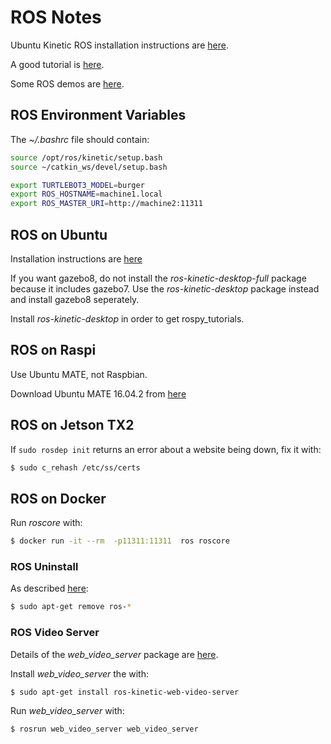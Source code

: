 # ROS Notes 

Ubuntu Kinetic ROS installation instructions are [here](http://wiki.ros.org/kinetic/Installation/Ubuntu).

A good tutorial is [here](http://wiki.ros.org/ROS/Tutorials).

Some ROS demos are [here](https://github.com/athenian-robotics/ros-demos).

## ROS Environment Variables

The *~/.bashrc* file should contain:

```bash
source /opt/ros/kinetic/setup.bash
source ~/catkin_ws/devel/setup.bash

export TURTLEBOT3_MODEL=burger
export ROS_HOSTNAME=machine1.local
export ROS_MASTER_URI=http://machine2:11311
```

## ROS on Ubuntu

Installation instructions are [here](http://wiki.ros.org/kinetic/Installation/Ubuntu)

If you want gazebo8, do not install the *ros-kinetic-desktop-full* package because it includes gazebo7.
Use the *ros-kinetic-desktop* package instead and install gazebo8 seperately.

Install *ros-kinetic-desktop* in order to get rospy_tutorials.

## ROS on Raspi

Use Ubuntu MATE, not Raspbian.

Download Ubuntu MATE 16.04.2 from [here](https://ubuntu-mate.org/download/)

## ROS on Jetson TX2

If `sudo rosdep init` returns an error about a website being down, fix it with:
```bash
$ sudo c_rehash /etc/ss/certs
```
 
## ROS on Docker
Run *roscore* with:
```bash
$ docker run -it --rm  -p11311:11311  ros roscore
```

### ROS Uninstall

As described [here](https://answers.ros.org/question/57213/how-i-completely-remove-all-ros-from-my-system/):

```bash
$ sudo apt-get remove ros-*
```

### ROS Video Server

Details of the *web_video_server* package are [here](web_video_server).

Install *web_video_server* the with:
```bash
$ sudo apt-get install ros-kinetic-web-video-server
```

Run *web_video_server* with:
```bash
$ rosrun web_video_server web_video_server
```




